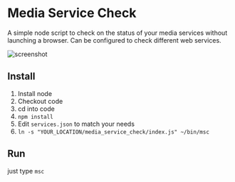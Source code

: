 # Media Service Check

A simple node script to check on the status of your media services without launching a browser. Can be configured to check different web services.

![screenshot](https://dl.dropboxusercontent.com/u/4721128/screenshots/msc.gif)


## Install

1. Install node
2. Checkout code
3. cd into code
4. `npm install`
5. Edit `services.json` to match your needs
6. `ln -s "YOUR_LOCATION/media_service_check/index.js" ~/bin/msc`


## Run

just type `msc`